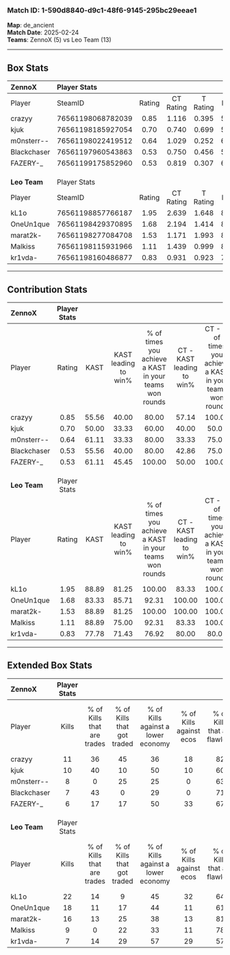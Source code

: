 ### Match ID: 1-590d8840-d9c1-48f6-9145-295bc29eeae1  
**Map**: de_ancient  
**Match Date**: 2025-02-24  
**Teams**: ZennoX (5) vs Leo Team (13)  

---  

## Box Stats  

| **ZennoX**   | Player Stats      |        |           |          |       |       |       |         |        |      |     |
| :- | :- | :-: | :-: | :-: | :-: | :-: | :-: | :-: | :-: | :-: | :-: |
| Player       | SteamID           | Rating | CT Rating | T Rating | KAST  |  ADR  | Kills | Assists | Deaths | K/D  | HS% |
| crazyy       | 76561198068782039 |  0.85  |   1.116   |  0.395   | 55.56 | 85.3  |  11   |    4    |   15   | 0.73 | 45  |
| kjuk         | 76561198185927054 |  0.70  |   0.740   |  0.699   | 50.00 | 60.1  |  10   |    2    |   14   | 0.71 | 70  |
| m0nsterr--   | 76561198022419512 |  0.64  |   1.029   |  0.252   | 61.11 | 62.6  |   8   |    4    |   16   | 0.50 | 25  |
| Blackchaser  | 76561197960543863 |  0.53  |   0.750   |  0.456   | 55.56 | 51.7  |   7   |    1    |   15   | 0.47 | 57  |
| FAZERY-_     | 76561199175852960 |  0.53  |   0.819   |  0.307   | 61.11 | 33.6  |   6   |    2    |   13   | 0.46 | 50  |
|              |                   |        |           |          |       |       |       |         |        |      |     |
|              |                   |        |           |          |       |       |       |         |        |      |     |
|              |                   |        |           |          |       |       |       |         |        |      |     |
| **Leo Team** | Player Stats      |        |           |          |       |       |       |         |        |      |     |
| Player       | SteamID           | Rating | CT Rating | T Rating | KAST  |  ADR  | Kills | Assists | Deaths | K/D  | HS% |
| kL1o         | 76561198857766187 |  1.95  |   2.639   |  1.648   | 88.89 | 129.7 |  22   |    6    |   9    | 2.44 | 68  |
| OneUn1que    | 76561198429370895 |  1.68  |   2.194   |  1.414   | 83.33 | 103.2 |  18   |    4    |   7    | 2.57 | 66  |
| marat2k-     | 76561198277084708 |  1.53  |   1.171   |  1.993   | 88.89 | 94.1  |  16   |    8    |   10   | 1.60 | 56  |
| Malkiss      | 76561198115931966 |  1.11  |   1.439   |  0.999   | 88.89 | 45.2  |   9   |    6    |   7    | 1.29 | 33  |
| kr1vda-      | 76561198160486877 |  0.83  |   0.931   |  0.923   | 77.78 | 42.6  |   7   |    5    |   10   | 0.70 | 71  |
---  

## Contribution Stats  

| **ZennoX**   | Player Stats |       |                      |                                                        |                           |                                                             |                          |                                                            |
| :- | :-: | :-: | :-: | :-: | :-: | :-: | :-: | :-: |
| Player       |    Rating    | KAST  | KAST leading to win% | % of times you achieve a KAST in your teams won rounds | CT - KAST leading to win% | CT - % of times you achieve a KAST in your teams won rounds | T - KAST leading to win% | T - % of times you achieve a KAST in your teams won rounds |
| crazyy       |     0.85     | 55.56 |        40.00         |                         80.00                          |           57.14           |                           100.00                            |           0.00           |                            0.00                            |
| kjuk         |     0.70     | 50.00 |        33.33         |                         60.00                          |           40.00           |                            50.00                            |          25.00           |                           100.00                           |
| m0nsterr--   |     0.64     | 61.11 |        33.33         |                         80.00                          |           33.33           |                            75.00                            |          33.33           |                           100.00                           |
| Blackchaser  |     0.53     | 55.56 |        40.00         |                         80.00                          |           42.86           |                            75.00                            |          33.33           |                           100.00                           |
| FAZERY-_     |     0.53     | 61.11 |        45.45         |                         100.00                         |           50.00           |                           100.00                            |          33.33           |                           100.00                           |
|              |              |       |                      |                                                        |                           |                                                             |                          |                                                            |
|              |              |       |                      |                                                        |                           |                                                             |                          |                                                            |
|              |              |       |                      |                                                        |                           |                                                             |                          |                                                            |
| **Leo Team** | Player Stats |       |                      |                                                        |                           |                                                             |                          |                                                            |
| Player       |    Rating    | KAST  | KAST leading to win% | % of times you achieve a KAST in your teams won rounds | CT - KAST leading to win% | CT - % of times you achieve a KAST in your teams won rounds | T - KAST leading to win% | T - % of times you achieve a KAST in your teams won rounds |
| kL1o         |     1.95     | 88.89 |        81.25         |                         100.00                         |           83.33           |                           100.00                            |          80.00           |                           100.00                           |
| OneUn1que    |     1.68     | 83.33 |        85.71         |                         92.31                          |          100.00           |                           100.00                            |          77.78           |                           87.50                            |
| marat2k-     |     1.53     | 88.89 |        81.25         |                         100.00                         |          100.00           |                           100.00                            |          72.73           |                           100.00                           |
| Malkiss      |     1.11     | 88.89 |        75.00         |                         92.31                          |           83.33           |                           100.00                            |          70.00           |                           87.50                            |
| kr1vda-      |     0.83     | 77.78 |        71.43         |                         76.92                          |           80.00           |                            80.00                            |          66.67           |                           75.00                            |
---  

## Extended Box Stats  

| **ZennoX**   | Player Stats |                            |                            |                                    |                         |                              |                                 |        |                             |                                     |                          |                               |                            |
| :- | :-: | :-: | :-: | :-: | :-: | :-: | :-: | :-: | :-: | :-: | :-: | :-: | :-: |
| Player       |    Kills     | % of Kills that are trades | % of Kills that got traded | % of Kills against a lower economy | % of Kills against ecos | % of Kills that are flawless | % of Kills that are close duels | Deaths | % of Deaths that get traded | % of Deaths against a lower economy | % of Deaths against ecos | % of Deaths that are flawless | % of Deaths that are close |
| crazyy       |      11      |             36             |             45             |                 36                 |           18            |              82              |                0                |   15   |              7              |                 13                  |            7             |              47               |             0              |
| kjuk         |      10      |             40             |             10             |                 50                 |           10            |              60              |                0                |   14   |              7              |                 14                  |            0             |              71               |             0              |
| m0nsterr--   |      8       |             0              |             25             |                 25                 |            0            |              63              |                0                |   16   |             19              |                 25                  |            6             |              81               |             0              |
| Blackchaser  |      7       |             43             |             0              |                 29                 |            0            |              71              |               14                |   15   |             27              |                 27                  |            7             |              53               |             13             |
| FAZERY-_     |      6       |             17             |             17             |                 50                 |           33            |              67              |                0                |   13   |             31              |                 15                  |            0             |              77               |             15             |
|              |              |                            |                            |                                    |                         |                              |                                 |        |                             |                                     |                          |                               |                            |
|              |              |                            |                            |                                    |                         |                              |                                 |        |                             |                                     |                          |                               |                            |
|              |              |                            |                            |                                    |                         |                              |                                 |        |                             |                                     |                          |                               |                            |
| **Leo Team** | Player Stats |                            |                            |                                    |                         |                              |                                 |        |                             |                                     |                          |                               |                            |
| Player       |    Kills     | % of Kills that are trades | % of Kills that got traded | % of Kills against a lower economy | % of Kills against ecos | % of Kills that are flawless | % of Kills that are close duels | Deaths | % of Deaths that get traded | % of Deaths against a lower economy | % of Deaths against ecos | % of Deaths that are flawless | % of Deaths that are close |
| kL1o         |      22      |             14             |             9              |                 45                 |           32            |              64              |                5                |   9    |             11              |                 33                  |            22            |              67               |             11             |
| OneUn1que    |      18      |             11             |             17             |                 44                 |           11            |              61              |                6                |   7    |             14              |                 14                  |            0             |              71               |             0              |
| marat2k-     |      16      |             13             |             25             |                 38                 |           13            |              81              |                0                |   10   |             30              |                 20                  |            10            |              80               |             0              |
| Malkiss      |      9       |             0              |             22             |                 33                 |           11            |              78              |                0                |   7    |             14              |                 14                  |            14            |              71               |             0              |
| kr1vda-      |      7       |             14             |             29             |                 57                 |           29            |              57              |               29                |   10   |             30              |                 20                  |            10            |              60               |             0              |
